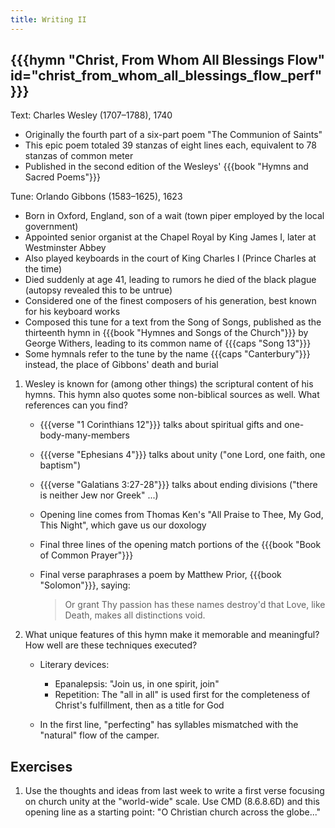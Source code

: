 ```yaml
---
title: Writing II
---
```

## {{{hymn "Christ, From Whom All Blessings Flow" id="christ_from_whom_all_blessings_flow_perf"}}}

Text: Charles Wesley (1707–1788), 1740
 - Originally the fourth part of a six-part poem "The Communion of Saints"
 - This epic poem totaled 39 stanzas of eight lines each, equivalent to 78 stanzas of common meter
 - Published in the second edition of the Wesleys' {{{book "Hymns and Sacred Poems"}}}

Tune: Orlando Gibbons (1583–1625), 1623
 - Born in Oxford, England, son of a wait (town piper employed by the local government)
 - Appointed senior organist at the Chapel Royal by King James I, later at Westminster Abbey
 - Also played keyboards in the court of King Charles I (Prince Charles at the time)
 - Died suddenly at age 41, leading to rumors he died of the black plague (autopsy revealed this to be untrue)
 - Considered one of the finest composers of his generation, best known for his keyboard works
 - Composed this tune for a text from the Song of Songs, published as the thirteenth hymn in {{{book "Hymnes and Songs of the Church"}}} by George Withers, leading to its common name of {{{caps "Song 13"}}}
 - Some hymnals refer to the tune by the name {{{caps "Canterbury"}}} instead, the place of Gibbons' death and burial

1. Wesley is known for (among other things) the scriptural content of his hymns. This hymn also quotes some non-biblical sources as well. What references can you find?

	- {{{verse "1 Corinthians 12"}}} talks about spiritual gifts and one-body-many-members
	- {{{verse "Ephesians 4"}}} talks about unity ("one Lord, one faith, one baptism")
	- {{{verse "Galatians 3:27-28"}}} talks about ending divisions ("there is neither Jew nor Greek" ...)
	- Opening line comes from Thomas Ken's "All Praise to Thee, My God, This Night", which gave us our doxology
	- Final three lines of the opening match portions of the {{{book "Book of Common Prayer"}}}
	- Final verse paraphrases a poem by Matthew Prior, {{{book "Solomon"}}}, saying:

	  > Or grant Thy passion has these names destroy'd
	  > that Love, like Death, makes all distinctions void.

2. What unique features of this hymn make it memorable and meaningful? How well are these techniques executed?

	- Literary devices:
		- Epanalepsis: "Join us, in one spirit, join"
		- Repetition: The "all in all" is used first for the completeness of Christ's fulfillment, then as a title for God

	- In the first line, "perfecting" has syllables mismatched with the "natural" flow of the camper.

## Exercises

1. Use the thoughts and ideas from last week to write a first verse focusing on church unity at the "world-wide" scale. Use CMD (8.6.8.6D) and this opening line as a starting point: "O Christian church across the globe..."
